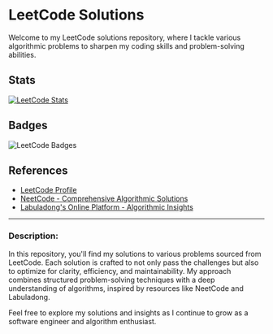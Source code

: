 # LeetCode Solutions

Welcome to my LeetCode solutions repository, where I tackle various algorithmic problems to sharpen my coding skills and problem-solving abilities.

## Stats

[![LeetCode Stats](https://leetcard.jacoblin.cool/danghoangnhan?ext=heatmap)](https://leetcode.com/danghoangnhan)

## Badges

![LeetCode Badges](https://leetcode-badge-showcase.vercel.app/api?username=danghoangnhan)

## References

- [LeetCode Profile](https://leetcode.com/danghoangnhan)
- [NeetCode - Comprehensive Algorithmic Solutions](https://neetcode.io/)
- [Labuladong's Online Platform - Algorithmic Insights](https://labuladong.online/)

---

### Description:

In this repository, you'll find my solutions to various problems sourced from LeetCode. Each solution is crafted to not only pass the challenges but also to optimize for clarity, efficiency, and maintainability. My approach combines structured problem-solving techniques with a deep understanding of algorithms, inspired by resources like NeetCode and Labuladong.

Feel free to explore my solutions and insights as I continue to grow as a software engineer and algorithm enthusiast.
